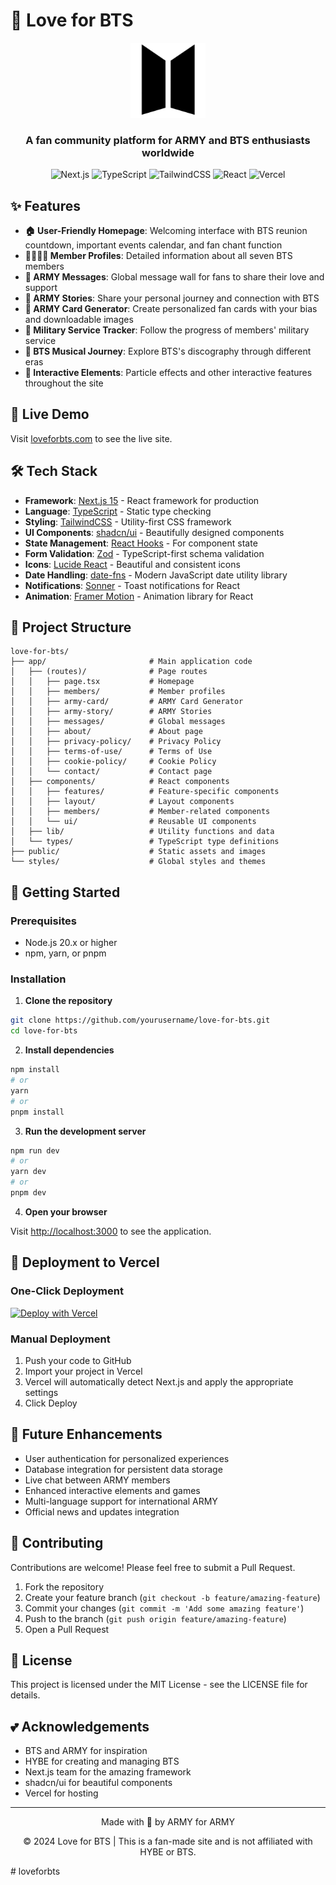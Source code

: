# 💜 Love for BTS

<div align="center">
  <img src="public/images/your-logo.png" alt="Love for BTS Logo" width="120" height="120" />
  <h3>A fan community platform for ARMY and BTS enthusiasts worldwide</h3>
  
  ![Next.js](https://img.shields.io/badge/Next.js-000000?style=for-the-badge&logo=next.js&logoColor=white)
  ![TypeScript](https://img.shields.io/badge/TypeScript-3178C6?style=for-the-badge&logo=typescript&logoColor=white)
  ![TailwindCSS](https://img.shields.io/badge/TailwindCSS-06B6D4?style=for-the-badge&logo=tailwindcss&logoColor=white)
  ![React](https://img.shields.io/badge/React-61DAFB?style=for-the-badge&logo=react&logoColor=black)
  ![Vercel](https://img.shields.io/badge/Vercel-000000?style=for-the-badge&logo=vercel&logoColor=white)
</div>

## ✨ Features

- **🏠 User-Friendly Homepage**: Welcoming interface with BTS reunion countdown, important events calendar, and fan chant function
- **👨‍👩‍👧‍👦 Member Profiles**: Detailed information about all seven BTS members
- **💬 ARMY Messages**: Global message wall for fans to share their love and support
- **💜 ARMY Stories**: Share your personal journey and connection with BTS
- **🪪 ARMY Card Generator**: Create personalized fan cards with your bias and downloadable images
- **📅 Military Service Tracker**: Follow the progress of members' military service
- **🎵 BTS Musical Journey**: Explore BTS's discography through different eras
- **🎊 Interactive Elements**: Particle effects and other interactive features throughout the site

## 🚀 Live Demo

Visit [loveforbts.com](https://loveforbts.com) to see the live site.

## 🛠️ Tech Stack

- **Framework**: [Next.js 15](https://nextjs.org/) - React framework for production
- **Language**: [TypeScript](https://www.typescriptlang.org/) - Static type checking
- **Styling**: [TailwindCSS](https://tailwindcss.com/) - Utility-first CSS framework
- **UI Components**: [shadcn/ui](https://ui.shadcn.com/) - Beautifully designed components
- **State Management**: [React Hooks](https://reactjs.org/docs/hooks-intro.html) - For component state
- **Form Validation**: [Zod](https://zod.dev/) - TypeScript-first schema validation
- **Icons**: [Lucide React](https://lucide.dev/) - Beautiful and consistent icons
- **Date Handling**: [date-fns](https://date-fns.org/) - Modern JavaScript date utility library
- **Notifications**: [Sonner](https://sonner.emilkowal.ski/) - Toast notifications for React
- **Animation**: [Framer Motion](https://www.framer.com/motion/) - Animation library for React

## 📁 Project Structure

```
love-for-bts/
├── app/                       # Main application code
│   ├── (routes)/              # Page routes
│   │   ├── page.tsx           # Homepage
│   │   ├── members/           # Member profiles
│   │   ├── army-card/         # ARMY Card Generator
│   │   ├── army-story/        # ARMY Stories
│   │   ├── messages/          # Global messages
│   │   ├── about/             # About page
│   │   ├── privacy-policy/    # Privacy Policy
│   │   ├── terms-of-use/      # Terms of Use
│   │   ├── cookie-policy/     # Cookie Policy
│   │   └── contact/           # Contact page
│   ├── components/            # React components
│   │   ├── features/          # Feature-specific components
│   │   ├── layout/            # Layout components
│   │   ├── members/           # Member-related components
│   │   └── ui/                # Reusable UI components
│   ├── lib/                   # Utility functions and data
│   └── types/                 # TypeScript type definitions
├── public/                    # Static assets and images
└── styles/                    # Global styles and themes
```

## 🚦 Getting Started

### Prerequisites

- Node.js 20.x or higher
- npm, yarn, or pnpm

### Installation

1. **Clone the repository**

```bash
git clone https://github.com/yourusername/love-for-bts.git
cd love-for-bts
```

2. **Install dependencies**

```bash
npm install
# or
yarn
# or
pnpm install
```

3. **Run the development server**

```bash
npm run dev
# or
yarn dev
# or
pnpm dev
```

4. **Open your browser**

Visit [http://localhost:3000](http://localhost:3000) to see the application.

## 🚢 Deployment to Vercel

### One-Click Deployment

[![Deploy with Vercel](https://vercel.com/button)](https://vercel.com/new/clone?repository-url=https%3A%2F%2Fgithub.com%2Fyourusername%2Flove-for-bts)

### Manual Deployment

1. Push your code to GitHub
2. Import your project in Vercel
3. Vercel will automatically detect Next.js and apply the appropriate settings
4. Click Deploy

## 🔮 Future Enhancements

- User authentication for personalized experiences
- Database integration for persistent data storage
- Live chat between ARMY members
- Enhanced interactive elements and games
- Multi-language support for international ARMY
- Official news and updates integration

## 👥 Contributing

Contributions are welcome! Please feel free to submit a Pull Request.

1. Fork the repository
2. Create your feature branch (`git checkout -b feature/amazing-feature`)
3. Commit your changes (`git commit -m 'Add some amazing feature'`)
4. Push to the branch (`git push origin feature/amazing-feature`)
5. Open a Pull Request

## 📄 License

This project is licensed under the MIT License - see the LICENSE file for details.

## 💕 Acknowledgements

- BTS and ARMY for inspiration
- HYBE for creating and managing BTS
- Next.js team for the amazing framework
- shadcn/ui for beautiful components
- Vercel for hosting

---

<div align="center">
  <p>Made with 💜 by ARMY for ARMY</p>
  <p>© 2024 Love for BTS | This is a fan-made site and is not affiliated with HYBE or BTS.</p>
</div> #   l o v e f o r b t s 
 
 